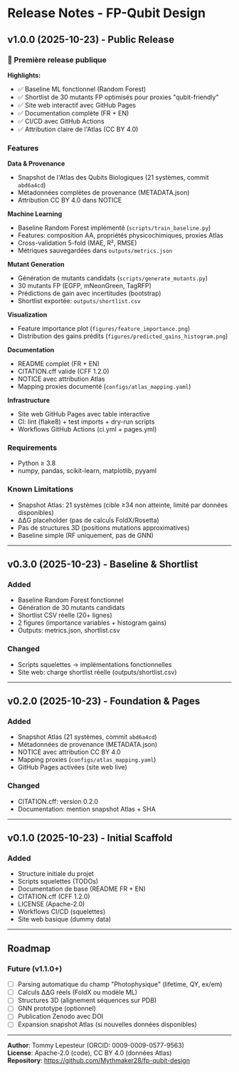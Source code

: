 # Release Notes - FP-Qubit Design

## v1.0.0 (2025-10-23) - Public Release

### 🎉 Première release publique

**Highlights:**
- ✅ Baseline ML fonctionnel (Random Forest)
- ✅ Shortlist de 30 mutants FP optimisés pour proxies "qubit-friendly"
- ✅ Site web interactif avec GitHub Pages
- ✅ Documentation complète (FR + EN)
- ✅ CI/CD avec GitHub Actions
- ✅ Attribution claire de l'Atlas (CC BY 4.0)

### Features

**Data & Provenance**
- Snapshot de l'Atlas des Qubits Biologiques (21 systèmes, commit `abd6a4cd`)
- Métadonnées complètes de provenance (METADATA.json)
- Attribution CC BY 4.0 dans NOTICE

**Machine Learning**
- Baseline Random Forest implémenté (`scripts/train_baseline.py`)
- Features: composition AA, propriétés physicochimiques, proxies Atlas
- Cross-validation 5-fold (MAE, R², RMSE)
- Métriques sauvegardées dans `outputs/metrics.json`

**Mutant Generation**
- Génération de mutants candidats (`scripts/generate_mutants.py`)
- 30 mutants FP (EGFP, mNeonGreen, TagRFP)
- Prédictions de gain avec incertitudes (bootstrap)
- Shortlist exportée: `outputs/shortlist.csv`

**Visualization**
- Feature importance plot (`figures/feature_importance.png`)
- Distribution des gains prédits (`figures/predicted_gains_histogram.png`)

**Documentation**
- README complet (FR + EN)
- CITATION.cff valide (CFF 1.2.0)
- NOTICE avec attribution Atlas
- Mapping proxies documenté (`configs/atlas_mapping.yaml`)

**Infrastructure**
- Site web GitHub Pages avec table interactive
- CI: lint (flake8) + test imports + dry-run scripts
- Workflows GitHub Actions (ci.yml + pages.yml)

### Requirements
- Python ≥ 3.8
- numpy, pandas, scikit-learn, matplotlib, pyyaml

### Known Limitations
- Snapshot Atlas: 21 systèmes (cible ≥34 non atteinte, limité par données disponibles)
- ΔΔG placeholder (pas de calculs FoldX/Rosetta)
- Pas de structures 3D (positions mutations approximatives)
- Baseline simple (RF uniquement, pas de GNN)

---

## v0.3.0 (2025-10-23) - Baseline & Shortlist

### Added
- Baseline Random Forest fonctionnel
- Génération de 30 mutants candidats
- Shortlist CSV réelle (20+ lignes)
- 2 figures (importance variables + histogram gains)
- Outputs: metrics.json, shortlist.csv

### Changed
- Scripts squelettes → implémentations fonctionnelles
- Site web: charge shortlist réelle (outputs/shortlist.csv)

---

## v0.2.0 (2025-10-23) - Foundation & Pages

### Added
- Snapshot Atlas (21 systèmes, commit `abd6a4cd`)
- Métadonnées de provenance (METADATA.json)
- NOTICE avec attribution CC BY 4.0
- Mapping proxies (`configs/atlas_mapping.yaml`)
- GitHub Pages activées (site web live)

### Changed
- CITATION.cff: version 0.2.0
- Documentation: mention snapshot Atlas + SHA

---

## v0.1.0 (2025-10-23) - Initial Scaffold

### Added
- Structure initiale du projet
- Scripts squelettes (TODOs)
- Documentation de base (README FR + EN)
- CITATION.cff (CFF 1.2.0)
- LICENSE (Apache-2.0)
- Workflows CI/CD (squelettes)
- Site web basique (dummy data)

---

## Roadmap

### Future (v1.1.0+)
- [ ] Parsing automatique du champ "Photophysique" (lifetime, QY, ex/em)
- [ ] Calculs ΔΔG réels (FoldX ou modèle ML)
- [ ] Structures 3D (alignement séquences sur PDB)
- [ ] GNN prototype (optionnel)
- [ ] Publication Zenodo avec DOI
- [ ] Expansion snapshot Atlas (si nouvelles données disponibles)

---

**Author**: Tommy Lepesteur (ORCID: 0009-0009-0577-9563)  
**License**: Apache-2.0 (code), CC BY 4.0 (données Atlas)  
**Repository**: https://github.com/Mythmaker28/fp-qubit-design



